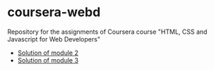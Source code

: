 # coursera-webd
Repository for the assignments of Coursera course "HTML, CSS and Javascript for Web Developers"

* [Solution of module 2](https://ashaydev.github.io/coursera-webd/module2/index.html)
* [Solution of module 3](https://ashaydev.github.io/coursera-webd/module3/index.html)
